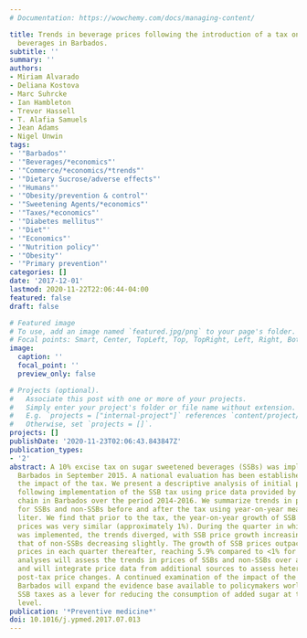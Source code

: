 ```yaml
---
# Documentation: https://wowchemy.com/docs/managing-content/

title: Trends in beverage prices following the introduction of a tax on sugar-sweetened
  beverages in Barbados.
subtitle: ''
summary: ''
authors:
- Miriam Alvarado
- Deliana Kostova
- Marc Suhrcke
- Ian Hambleton
- Trevor Hassell
- T. Alafia Samuels
- Jean Adams
- Nigel Unwin
tags:
- '"Barbados"'
- '"Beverages/*economics"'
- '"Commerce/*economics/*trends"'
- '"Dietary Sucrose/adverse effects"'
- '"Humans"'
- '"Obesity/prevention & control"'
- '"Sweetening Agents/*economics"'
- '"Taxes/*economics"'
- '"Diabetes mellitus"'
- '"Diet"'
- '"Economics"'
- '"Nutrition policy"'
- '"Obesity"'
- '"Primary prevention"'
categories: []
date: '2017-12-01'
lastmod: 2020-11-22T22:06:44-04:00
featured: false
draft: false

# Featured image
# To use, add an image named `featured.jpg/png` to your page's folder.
# Focal points: Smart, Center, TopLeft, Top, TopRight, Left, Right, BottomLeft, Bottom, BottomRight.
image:
  caption: ''
  focal_point: ''
  preview_only: false

# Projects (optional).
#   Associate this post with one or more of your projects.
#   Simply enter your project's folder or file name without extension.
#   E.g. `projects = ["internal-project"]` references `content/project/deep-learning/index.md`.
#   Otherwise, set `projects = []`.
projects: []
publishDate: '2020-11-23T02:06:43.843847Z'
publication_types:
- '2'
abstract: A 10% excise tax on sugar sweetened beverages (SSBs) was implemented in
  Barbados in September 2015. A national evaluation has been established to assess
  the impact of the tax. We present a descriptive analysis of initial price changes
  following implementation of the SSB tax using price data provided by a major supermarket
  chain in Barbados over the period 2014-2016. We summarize trends in price changes
  for SSBs and non-SSBs before and after the tax using year-on-year mean price per
  liter. We find that prior to the tax, the year-on-year growth of SSB and non-SSB
  prices was very similar (approximately 1%). During the quarter in which the tax
  was implemented, the trends diverged, with SSB price growth increasing to 3% and
  that of non-SSBs decreasing slightly. The growth of SSB prices outpaced non-SSBs
  prices in each quarter thereafter, reaching 5.9% compared to <1% for non-SSBs. Future
  analyses will assess the trends in prices of SSBs and non-SSBs over a longer period
  and will integrate price data from additional sources to assess heterogeneity of
  post-tax price changes. A continued examination of the impact of the SSB tax in
  Barbados will expand the evidence base available to policymakers worldwide in considering
  SSB taxes as a lever for reducing the consumption of added sugar at the population
  level.
publication: '*Preventive medicine*'
doi: 10.1016/j.ypmed.2017.07.013
---
```

